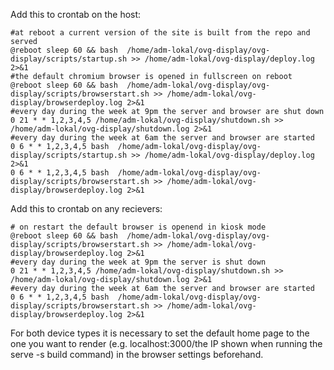 Add this to crontab on the host:
```
#at reboot a current version of the site is built from the repo and served
@reboot sleep 60 && bash  /home/adm-lokal/ovg-display/ovg-display/scripts/startup.sh >> /home/adm-lokal/ovg-display/deploy.log 2>&1
#the default chromium browser is opened in fullscreen on reboot
@reboot sleep 60 && bash  /home/adm-lokal/ovg-display/ovg-display/scripts/browserstart.sh >> /home/adm-lokal/ovg-display/browserdeploy.log 2>&1
#every day during the week at 9pm the server and browser are shut down
0 21 * * 1,2,3,4,5 /home/adm-lokal/ovg-display/shutdown.sh >> /home/adm-lokal/ovg-display/shutdown.log 2>&1
#every day during the week at 6am the server and browser are started
0 6 * * 1,2,3,4,5 bash  /home/adm-lokal/ovg-display/ovg-display/scripts/startup.sh >> /home/adm-lokal/ovg-display/deploy.log 2>&1
0 6 * * 1,2,3,4,5 bash  /home/adm-lokal/ovg-display/ovg-display/scripts/browserstart.sh >> /home/adm-lokal/ovg-display/browserdeploy.log 2>&1
```


Add this to crontab on any recievers:
```
# on restart the default browser is openend in kiosk mode
@reboot sleep 60 && bash  /home/adm-lokal/ovg-display/ovg-display/scripts/browserstart.sh >> /home/adm-lokal/ovg-display/browserdeploy.log 2>&1
#every day during the week at 9pm the server is shut down
0 21 * * 1,2,3,4,5 /home/adm-lokal/ovg-display/shutdown.sh >> /home/adm-lokal/ovg-display/shutdown.log 2>&1
#every day during the week at 6am the server and browser are started
0 6 * * 1,2,3,4,5 bash  /home/adm-lokal/ovg-display/ovg-display/scripts/browserstart.sh >> /home/adm-lokal/ovg-display/browserdeploy.log 2>&1
```

For both device types it is necessary to set the default home page to the one you want to render (e.g. localhost:3000/the IP shown when running the serve -s build command) in the browser settings beforehand.
